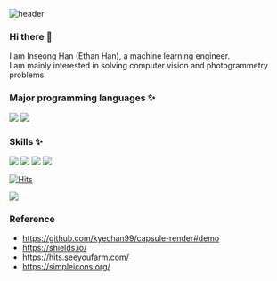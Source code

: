 ![header](https://capsule-render.vercel.app/api?type=waving&color=auto&height=300&section=header&text=EthanHistory&fontSize=60&desc=Top-down%20learning%20for%20fun,%20bottom-up%20learning%20for%20logic&fontAlignY=40)
### Hi there 👋
I am Inseong Han (Ethan Han), a machine learning engineer.  
I am mainly interested in solving computer vision and photogrammetry problems.


### 
### Major programming languages ✨
<img src="https://img.shields.io/badge/Python-3766AB?style=for-the-badge&logo=Python&logoColor=white"/></a>
<img src="https://img.shields.io/badge/C++-3766AB?style=for-the-badge"/></a>

### Skills ✨
<img src="https://img.shields.io/badge/Docker-2496ED?style=for-the-badge&logo=Docker&logoColor=white"/></a>
<img src="https://img.shields.io/badge/Nsight System-76B900?style=for-the-badge&logo=NVIDIA&logoColor=white"/></a>
<img src="https://img.shields.io/badge/OpenCV-5C3EE8?style=for-the-badge&logo=OpenCV&logoColor=white"/></a>
<img src="https://img.shields.io/badge/Kubeflow-2496ED?style=for-the-badge"/></a>

<!-- https://hits.seeyoufarm.com/ --> 
[![Hits](https://hits.seeyoufarm.com/api/count/incr/badge.svg?url=https%3A%2F%2Fgithub.com%2FEthanHistory%2FEthanHistory&count_bg=%2379C83D&title_bg=%23555555&icon=github.svg&icon_color=%23E7E7E7&title=hits&edge_flat=false)](https://hits.seeyoufarm.com)

[![](https://img.shields.io/badge/LinkedIn-0A66C2?style=for-the-badge&logo=LinkedIn&logoColor=white)](https://www.linkedin.com/in/inseong-han)

<!--
**EthanHistory/EthanHistory** is a ✨ _special_ ✨ repository because its `README.md` (this file) appears on your GitHub profile.

Here are some ideas to get you started:

- 🔭 I’m currently working on ...
- 🌱 I’m currently learning ...
- 👯 I’m looking to collaborate on ...
- 🤔 I’m looking for help with ...
- 💬 Ask me about ...
- 📫 How to reach me: ...
- 😄 Pronouns: ...
- ⚡ Fun fact: ...
-->

### Reference
- https://github.com/kyechan99/capsule-render#demo
- https://shields.io/
- https://hits.seeyoufarm.com/
- https://simpleicons.org/
